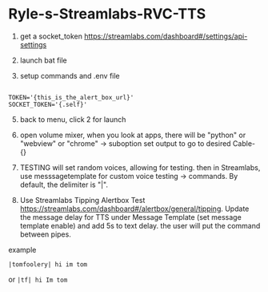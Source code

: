 # Ryle-s-Streamlabs-RVC-TTS

1) get a socket_token
https://streamlabs.com/dashboard#/settings/api-settings
2)  launch bat file

3) setup commands and .env file
```env

TOKEN='{this_is_the_alert_box_url}'
SOCKET_TOKEN='{.self}'
```
5) back to menu, click 2 for launch

6) open volume mixer, when you look at apps, there will be "python" or "webview" or "chrome" -> suboption 
set output to go to desired Cable-{}

7) TESTING will set random voices, allowing for testing. then in Streamlabs, use messsagetemplate for custom voice testing -> commands. By default, the delimiter is "|".
8) Use Streamlabs Tipping Alertbox Test https://streamlabs.com/dashboard#/alertbox/general/tipping. Update the message delay for TTS under Message Template (set message template enable) and add 5s to text delay.  the user will put the command between pipes. 

example

```|tomfoolery| hi im tom```

or
```|tf| hi Im tom```
